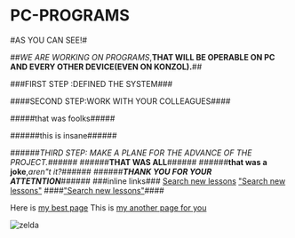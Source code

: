# PC-PROGRAMS

#AS YOU CAN SEE!#

##_WE ARE WORKING ON PROGRAMS_,**THAT WILL BE OPERABLE ON PC AND EVERY OTHER DEVICE(EVEN ON KONZOL).**##

###FIRST STEP :DEFINED THE SYSTEM###

####SECOND STEP:WORK WITH YOUR COLLEAGUES####

#####that was foolks#####

######this is insane######

######_THIRD STEP: MAKE A PLANE FOR THE ADVANCE OF THE PROJECT._######
######**THAT WAS ALL**######
######**that was a joke**,_aren"t it?_######
######**_THANK YOU FOR YOUR ATTETNTION_**######
###inline links###
[Search new lessons](www.github.com)
["Search new lessons"](www.github.com)
####["Search new lessons"](www.github.com)####

Here is [my best page][first place]
This is [my another page for you][second place]

[first place]: wwww.gamestar.hu
[second place]: wwww.gamekapocs.hu

![zelda](http://cdn1-www.comingsoon.net/assets/uploads/gallery/the-legend-of-zelda-1402428720/zelda0005.jpg)
